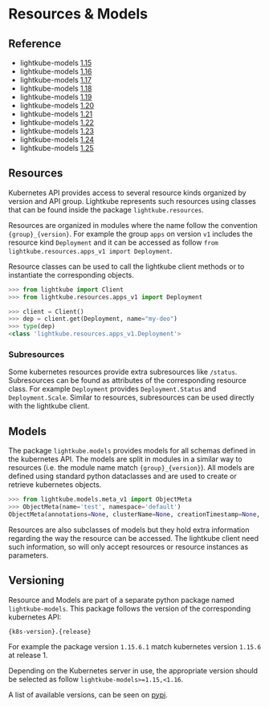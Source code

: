 # Resources & Models

## Reference

* lightkube-models [1.15](https://gtsystem.github.io/lightkube-models/1.15)
* lightkube-models [1.16](https://gtsystem.github.io/lightkube-models/1.16)
* lightkube-models [1.17](https://gtsystem.github.io/lightkube-models/1.17)
* lightkube-models [1.18](https://gtsystem.github.io/lightkube-models/1.18)
* lightkube-models [1.19](https://gtsystem.github.io/lightkube-models/1.19)
* lightkube-models [1.20](https://gtsystem.github.io/lightkube-models/1.20)
* lightkube-models [1.21](https://gtsystem.github.io/lightkube-models/1.21)
* lightkube-models [1.22](https://gtsystem.github.io/lightkube-models/1.22)
* lightkube-models [1.23](https://gtsystem.github.io/lightkube-models/1.23)
* lightkube-models [1.24](https://gtsystem.github.io/lightkube-models/1.24)
* lightkube-models [1.25](https://gtsystem.github.io/lightkube-models/1.25)

## Resources

Kubernetes API provides access to several resource kinds organized by version and 
API group. Lightkube represents such resources using classes that can be found inside
the package `lightkube.resources`.

Resources are organized in modules where the name follow the convention `{group}_{version}`.
For example the group `apps` on version `v1` includes the resource kind `Deployment`
and it can be accessed as follow `from lightkube.resources.apps_v1 import Deployment`.

Resource classes can be used to call the lightkube client methods or to instantiate the corresponding
objects.

```python
>>> from lightkube import Client
>>> from lightkube.resources.apps_v1 import Deployment

>>> client = Client()
>>> dep = client.get(Deployment, name="my-deo")
>>> type(dep)
<class 'lightkube.resources.apps_v1.Deployment'>
```

### Subresources

Some kubernetes resources provide extra subresources like `/status`.
Subresources can be found as attributes of the corresponding resource class.
For example `Deployment` provides `Deployment.Status` and `Deployment.Scale`. 
Similar to resources, subresources can be used directly with the lightkube client.

## Models

The package `lightkube.models` provides models for all schemas defined in the kubernetes API.
The models are split in modules in a similar way to resources (i.e. the module name match `{group}_{version}`).
All models are defined using standard python dataclasses and are used
to create or retrieve kubernetes objects.

```python
>>> from lightkube.models.meta_v1 import ObjectMeta
>>> ObjectMeta(name='test', namespace='default')
ObjectMeta(annotations=None, clusterName=None, creationTimestamp=None, deletionGracePeriodSeconds=None, deletionTimestamp=None, finalizers=None, generateName=None, generation=None, initializers=None, labels=None, managedFields=None, name='test', namespace='default', ownerReferences=None, resourceVersion=None, selfLink=None, uid=None)
```

Resources are also subclasses of models but they hold extra information
regarding the way the resource can be accessed.
The lightkube client need such information, so will only accept
resources or resource instances as parameters.

## Versioning

Resource and Models are part of a separate python package named 
`lightkube-models`. This package follows the version of the corresponding
kubernetes API:

    {k8s-version}.{release}

For example the package version `1.15.6.1` match kubernetes version `1.15.6`
at release 1.

Depending on the Kubernetes server in use, the appropriate version
should be selected as follow `lightkube-models>=1.15,<1.16`.

A list of available versions, can be seen on [pypi](https://pypi.org/project/lightkube-models/#history).
